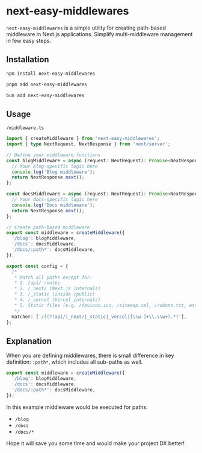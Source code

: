 # next-easy-middlewares

`next-easy-middlewares` is a simple utility for creating path-based middleware in Next.js applications. Simplify multi-middleware management in few easy steps.

## Installation

```bash
npm install next-easy-middlewares
```

```bash
pnpm add next-easy-middlewares
```

```bash
bun add next-easy-middlewares
```

## Usage

`/middleware.ts`

```ts
import { createMiddleware } from 'next-easy-middlewares';
import { type NextRequest, NextResponse } from 'next/server';

// Define your middleware functions
const blogMiddleware = async (request: NextRequest): Promise<NextResponse> => {
  // Your blog-specific logic here
  console.log('Blog middleware');
  return NextResponse.next();
};

const docsMiddleware = async (request: NextRequest): Promise<NextResponse> => {
  // Your docs-specific logic here
  console.log('Docs middleware');
  return NextResponse.next();
};

// Create path-based middleware
export const middleware = createMiddleware({
  '/blog': blogMiddleware,
  '/docs': docsMiddleware,
  '/docs/:path*': docsMiddleware,
});

export const config = {
  /*
   * Match all paths except for:
   * 1. /api/ routes
   * 2. /_next/ (Next.js internals)
   * 3. /_static (inside /public)
   * 4. /_vercel (Vercel internals)
   * 5. Static files (e.g. /favicon.ico, /sitemap.xml, /robots.txt, etc.)
   */
  matcher: ['/((?!api/|_next/|_static|_vercel|[\\w-]+\\.\\w+).*)'],
};
```

## Explanation

When you are defining middlewares, there is small difference in key definition: `:path*`, which includes all sub-paths as well.

```ts
export const middleware = createMiddleware({
  '/blog': blogMiddleware,
  '/docs': docsMiddleware,
  '/docs/:path*': docsMiddleware,
});
```

In this example middleware would be executed for paths:

- `/blog`
- `/docs`
- `/docs/*`

Hope it will save you some time and would make your project DX better!
